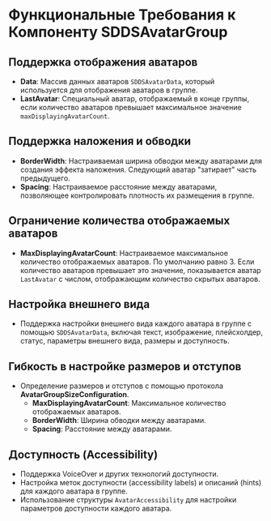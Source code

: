 # Функциональные Требования к Компоненту SDDSAvatarGroup

## Поддержка отображения аватаров

- **Data**: Массив данных аватаров `SDDSAvatarData`, который используется для отображения аватаров в группе.
- **LastAvatar**: Специальный аватар, отображаемый в конце группы, если количество аватаров превышает максимальное значение `maxDisplayingAvatarCount`.

## Поддержка наложения и обводки

- **BorderWidth**: Настраиваемая ширина обводки между аватарами для создания эффекта наложения. Следующий аватар "затирает" часть предыдущего.
- **Spacing**: Настраиваемое расстояние между аватарами, позволяющее контролировать плотность их размещения в группе.

## Ограничение количества отображаемых аватаров

- **MaxDisplayingAvatarCount**: Настраиваемое максимальное количество отображаемых аватаров. По умолчанию равно 3. Если количество аватаров превышает это значение, показывается аватар `LastAvatar` с числом, отображающим количество скрытых аватаров.

## Настройка внешнего вида

- Поддержка настройки внешнего вида каждого аватара в группе с помощью `SDDSAvatarData`, включая текст, изображение, плейсхолдер, статус, параметры внешнего вида, размеры и доступность.

## Гибкость в настройке размеров и отступов

- Определение размеров и отступов с помощью протокола **AvatarGroupSizeConfiguration**.
  - **MaxDisplayingAvatarCount**: Максимальное количество отображаемых аватаров.
  - **BorderWidth**: Ширина обводки между аватарами.
  - **Spacing**: Расстояние между аватарами.

## Доступность (Accessibility)

- Поддержка VoiceOver и других технологий доступности.
- Настройка меток доступности (accessibility labels) и описаний (hints) для каждого аватара в группе.
- Использование структуры `AvatarAccessibility` для настройки параметров доступности каждого аватара.

